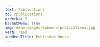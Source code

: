 ```yaml
---
text: Publications
to: /publications
orderNo: 7
hasSubMenu: true
img: menu-images/submenu-publications.jpg
verb: read
subMenuTitle: Published Books
---
```

